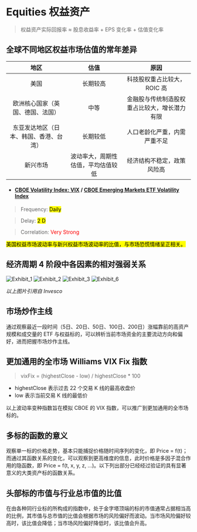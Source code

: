 # Equities 权益资产

> 权益资产实际回报率 ≈ 股息收益率 + EPS 变化率 + 估值变化率

## 全球不同地区权益市场估值的常年差异

| 地区 | 估值 | 原因 |
|:---:|:---:|:---:|
| 美国 | 长期较高 | 科技股权重占比较大，ROIC 高 |
| 欧洲核心国家（英国、德国、法国） | 中等 | 金融股与传统制造股权重占比较大，增长潜力有限 |
| 东亚发达地区（日本、韩国、香港、台湾） | 长期较低 | 人口老龄化严重，内需严重不足 |
| 新兴市场 | 波动率大，周期性估值，平均估值较低 | 经济结构不稳定，政策风险高 |

- <h4><a href="https://fred.stlouisfed.org/series/VIXCLS" target="_blank">CBOE Volatility Index: VIX</a> / <a href="https://fred.stlouisfed.org/series/VXEEMCLS" target="_blank">CBOE Emerging Markets ETF Volatility Index</a></h4>

> Frequency: <mark>Daily</mark>

> Delay: <mark>2 D</mark>

> Correlation: <span style="color: red;">Very Strong</span>

<mark>美国权益市场波动率与新兴权益市场波动率的比值，与市场恐慌情绪呈正相关。</mark>

## 经济周期 4 阶段中各因素的相对强弱关系

![Exhibit_1](./img/Exhibit_1.png)
![Exhibit_2](./img/Exhibit_2.png)
![Exhibit_3](./img/Exhibit_3.png)
![Exhibit_6](./img/Exhibit_6.png)

*以上图片引用自 Invesco*

## 市场炒作主线

通过观察最近一段时间（5日、20日、50日、100日、200日）涨幅靠前的高资产规模和成交量的 ETF 与权益标的，可以辨析当前市场资金的主要流动方向和偏好，进而把握市场炒作主线。

## 更加通用的全市场 Williams VIX Fix 指数

> vixFix = (highestClose - low) / highestClose * 100

- highestClose 表示过去 22 个交易 K 线的最高收盘价
- low 表示当前交易 K 线的最低价

以上波动率变种指数旨在模拟 CBOE 的 VIX 指数，可以推广到更加通用的全市场标的。

## 多标的函数的意义

观察单一标的价格走势，基本只能捕捉价格随时间序列的变化，即 Price = f(t)；而通过其函数关系的变化，可以观察到更高维度的信息，此时价格是多因子混合作用的隐函数，即 Price = f(t, x, y, z, ...)。以下列出部分已经经过验证的具有显著意义的大类资产标的函数关系。

## 头部标的市值与行业总市值的比值

在由各种同行业标的所构成的指数中，处于金字塔顶端的标的市值通常占据相当高的比例，其市值与总市值的比值会根据市场的风险偏好而波动。当市场风险偏好较高时，该比值会降低；当市场风险偏好降低时，该比值会升高。






